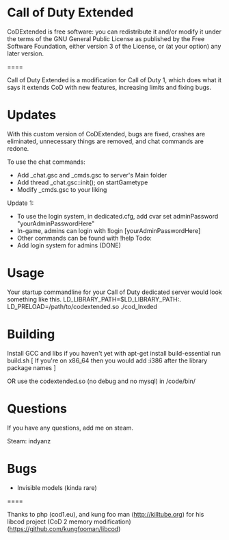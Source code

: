 # Call of Duty Extended

CoDExtended is free software: you can redistribute it and/or modify it under the terms of the GNU General Public License as published by the Free Software Foundation, either version 3 of the License, or (at your option) any later version.

====

Call of Duty Extended is a modification for Call of Duty 1, which does what it says it extends CoD with new features, increasing limits and fixing bugs. 

# Updates

With this custom version of CoDExtended, bugs are fixed, crashes are eliminated, unnecessary things are removed, and chat commands are redone.

To use the chat commands:
- Add _chat.gsc and _cmds.gsc to server's Main folder 
- Add thread _chat.gsc::init(); on startGametype
- Modify _cmds.gsc to your liking

Update 1:
- To use the login system, in dedicated.cfg, add cvar set adminPassword "yourAdminPasswordHere"
- In-game, admins can login with !login [yourAdminPasswordHere] 
- Other commands can be found with !help
Todo:
- Add login system for admins (DONE)

# Usage

Your startup commandline for your Call of Duty dedicated server would look something like this.
LD_LIBRARY_PATH=$LD_LIBRARY_PATH:. LD_PRELOAD=/path/to/codextended.so ./cod_lnxded

# Building

Install GCC and libs if you haven't yet with
apt-get install build-essential
run build.sh
[ If you're on x86_64 then you would add :i386 after the library package names ]

OR use the codextended.so (no debug and no mysql) in /code/bin/

# Questions

If you have any questions, add me on steam.

Steam: indyanz

# Bugs

- Invisible models (kinda rare)

====

Thanks to php (cod1.eu),  and kung foo man (http://killtube.org) for his libcod project (CoD 2 memory modification) (https://github.com/kungfooman/libcod)
